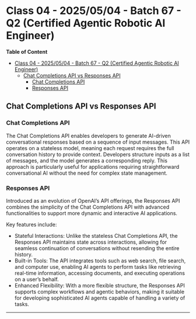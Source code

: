 # Class 04 - 2025/05/04 - Batch 67 - Q2 (Certified Agentic Robotic AI Engineer)

**Table of Content**
- [Class 04 - 2025/05/04 - Batch 67 - Q2 (Certified Agentic Robotic AI Engineer)](#class-04---20250504---batch-67---q2-certified-agentic-robotic-ai-engineer)
  - [Chat Completions API vs Responses API](#chat-completions-api-vs-responses-api)
    - [Chat Completions API](#chat-completions-api)
    - [Responses API](#responses-api)


## Chat Completions API vs Responses API

### Chat Completions API
The Chat Completions API enables developers to generate AI-driven conversational responses based on a sequence of input messages. This API operates on a stateless model, meaning each request requires the full conversation history to provide context. Developers structure inputs as a list of messages, and the model generates a corresponding reply. This approach is particularly useful for applications requiring straightforward conversational AI without the need for complex state management.

### Responses API
Introduced as an evolution of OpenAI’s API offerings, the Responses API combines the simplicity of the Chat Completions API with advanced functionalities to support more dynamic and interactive AI applications. 

Key features include:
- Stateful Interactions: Unlike the stateless Chat Completions API, the Responses API maintains state across interactions, allowing for seamless continuation of conversations without resending the entire history.
- Built-in Tools: The API integrates tools such as web search, file search, and computer use, enabling AI agents to perform tasks like retrieving real-time information, accessing documents, and executing operations on a user’s behalf.
- Enhanced Flexibility: With a more flexible structure, the Responses API supports complex workflows and agentic behaviors, making it suitable for developing sophisticated AI agents capable of handling a variety of tasks.

---